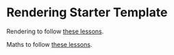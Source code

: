 # Rendering Starter Template

Rendering to follow [these lessons](https://julesfouchy.github.io/Rendering/M1%20GP/Intro).

Maths to follow [these lessons](https://julesfouchy.github.io/Rendering/Maths/Intro).
